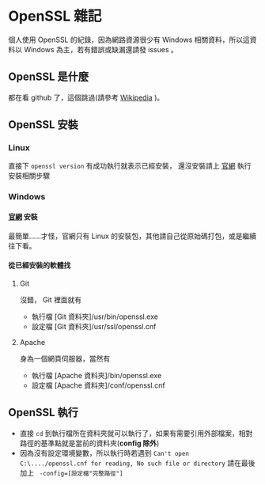 # OpenSSL 雜記

個人使用 OpenSSL 的紀錄，因為網路資源很少有 Windows 相關資料，所以這資料以 Windows 為主，若有錯誤或缺漏還請發 issues 。

## OpenSSL 是什麼
都在看 github 了，這個跳過(請參考 [Wikipedia](https://zh.wikipedia.org/zh-tw/OpenSSL) )。

## OpenSSL 安裝
### Linux
直接下 `openssl version` 有成功執行就表示已經安裝，
還沒安裝請上 [官網](https://www.openssl.org/) 執行安裝相關步驟

### Windows
#### [官網](https://www.openssl.org/) 安裝
最簡單……才怪，官網只有 Linux 的安裝包，其他請自己從原始碼打包，或是繼續往下看。

#### 從已經安裝的軟體找
1. Git

	沒錯， Git 裡面就有
	* 執行檔 [Git 資料夾]/usr/bin/openssl.exe
	* 設定檔 [Git 資料夾]/usr/ssl/openssl.cnf

1. Apache

	身為一個網頁伺服器，當然有
	* 執行檔 [Apache 資料夾]/bin/openssl.exe
	* 設定檔 [Apache 資料夾]/conf/openssl.cnf

## OpenSSL 執行
* 直接 `cd` 到執行檔所在資料夾就可以執行了，如果有需要引用外部檔案，相對路徑的基準點就是當前的資料夾(**config 除外**)
* 因為沒有設定環境變數，所以執行時若遇到 `Can't open C:\..../openssl.cnf for reading, No such file or directory` 請在最後加上 ` -config=[設定檔"完整路徑"]`
